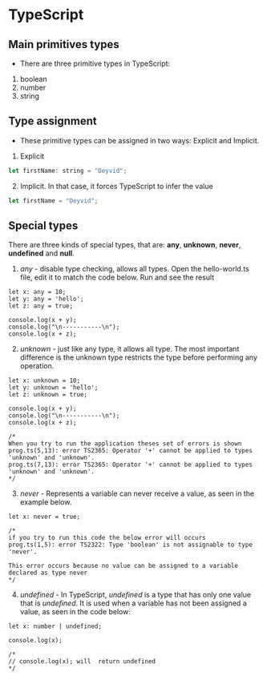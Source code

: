 # TypeScript

## Main primitives types

* There are three primitive types in TypeScript:

1. boolean
2. number
3. string

## Type assignment

* These primitive types can be assigned in two ways: Explicit and Implicit.

1. Explicit

```js
let firstName: string = "Deyvid";
```

2. Implicit. In that case, it forces TypeScript to infer the value

```js
let firstName = "Deyvid";
```

## Special types

There are three kinds of special types, that are: **any**, **unknown**, **never**, **undefined** and **null**.

1. *any* - disable type checking, allows all types. Open the hello-world.ts file, edit it to match the code below. Run and see the result

```
let x: any = 10;
let y: any = 'hello';
let z: any = true;

console.log(x + y);
console.log("\n-----------\n");
console.log(x + z);
```

2. *unknown* - just like any type, it allows all type. The most important difference is the unknown type restricts the type before performing any operation.

```
let x: unknown = 10;
let y: unknown = 'hello';
let z: unknown = true;

console.log(x + y);
console.log("\n-----------\n");
console.log(x + z);

/*
When you try to run the application theses set of errors is shown
prog.ts(5,13): error TS2365: Operator '+' cannot be applied to types 'unknown' and 'unknown'.
prog.ts(7,13): error TS2365: Operator '+' cannot be applied to types 'unknown' and 'unknown'.
*/
```

3. *never* - Represents a variable can never receive a value, as seen in the example below.

```
let x: never = true;

/*
if you try to run this code the below error will occurs
prog.ts(1,5): error TS2322: Type 'boolean' is not assignable to type 'never'.

This error occurs because no value can be assigned to a variable declared as type never
*/
```

4. *undefined* - In TypeScript, *undefined* is a type that has only one value that is *undefined*. It is used when a variable has not been assigned a value, as seen in the code below:

```
let x: number | undefined;

console.log(x);

/*
// console.log(x); will  return undefined
*/
```

<!--
# TypeScript
## Special types
### undefined special type
----------------------------------------------

# TypeScript
## Main primitives types
## Type assignment
## Special types
-->
